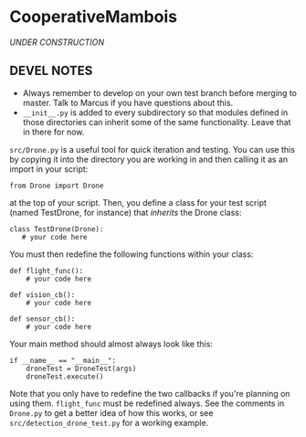 # CooperativeMambois

*UNDER CONSTRUCTION*

## DEVEL NOTES

* Always remember to develop on your own test branch before merging to master. Talk to Marcus if you have questions about this.
* ``__init__.py`` is added to every subdirectory so that modules defined in those directories can inherit some of the same functionality. Leave that in there for now.

``src/Drone.py`` is a useful tool for quick iteration and testing. You can use this by copying it into the directory you are working in and then calling it as an import in your script:

```
from Drone import Drone
```

at the top of your script. Then, you define a class for your test script (named TestDrone, for instance) that *inherits* the Drone class:

```
class TestDrone(Drone):
   # your code here
```

You must then redefine the following functions within your class:

```
def flight_func():
    # your code here

def vision_cb():
    # your code here

def sensor_cb():
    # your code here
```

Your main method should almost always look like this:

```
if __name__ == "__main__":
    droneTest = DroneTest(args)
    droneTest.execute()
```

Note that you only have to redefine the two callbacks if you're planning on using them. ``flight_func`` must be redefined always. See the comments in ``Drone.py`` to get a better idea of how this works, or see ``src/detection_drone_test.py`` for a working example.